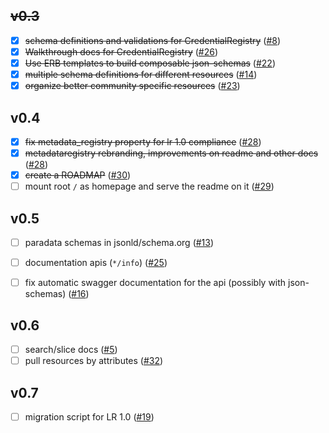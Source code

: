 ## ~~v0.3~~

- [x] ~~schema definitions and validations for CredentialRegistry~~
([#8](https://github.com/learningtapestry/learningregistry/issues/8))
- [x] ~~Walkthrough docs for CredentialRegistry~~
([#26](https://github.com/learningtapestry/learningregistry/issues/26))
- [x] ~~Use ERB templates to build composable json-schemas~~
([#22](https://github.com/learningtapestry/learningregistry/issues/22))
- [x] ~~multiple schema definitions for different resources~~
([#14](https://github.com/learningtapestry/learningregistry/issues/14))
- [x] ~~organize better community specific resources~~
([#23](https://github.com/learningtapestry/learningregistry/issues/23))

## v0.4

- [x] ~~fix metadata_registry property for lr 1.0 compliance~~
([#28](https://github.com/learningtapestry/metadataregistry/issues/28))
- [x] ~~metadataregistry rebranding, improvements on readme and other docs~~
([#28](https://github.com/learningtapestry/metadataregistry/issues/28))
- [x] ~~create a ROADMAP~~
([#30](https://github.com/learningtapestry/metadataregistry/issues/30))
- [ ] mount root `/` as homepage and serve the readme on it
([#29](https://github.com/learningtapestry/metadataregistry/issues/29))

## v0.5

- [ ] paradata schemas in jsonld/schema.org
([#13](https://github.com/learningtapestry/metadataregistry/issues/13))
- [ ] documentation apis (`*/info`)
([#25](https://github.com/learningtapestry/metadataregistry/issues/25))
- [ ] fix automatic swagger documentation for the api (possibly with json-schemas)
([#16](https://github.com/learningtapestry/metadataregistry/issues/16))


## v0.6

- [ ] search/slice docs
([#5](https://github.com/learningtapestry/metadataregistry/issues/5))
- [ ] pull resources by attributes
([#32](https://github.com/learningtapestry/metadataregistry/issues/32))

## v0.7
- [ ] migration script for LR 1.0
([#19](https://github.com/learningtapestry/metadataregistry/issues/19))
